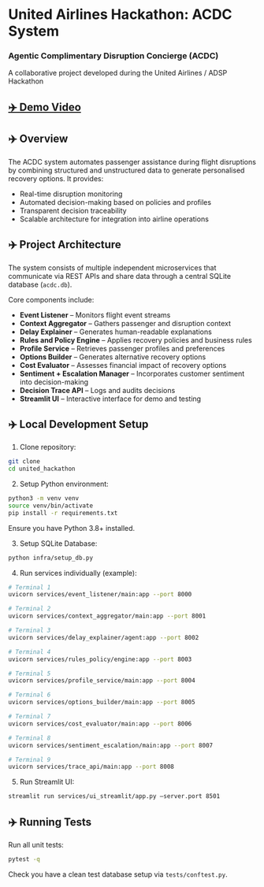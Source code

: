 # United Airlines Hackathon: ACDC System
### Agentic Complimentary Disruption Concierge (ACDC)
A collaborative project developed during the United Airlines / ADSP Hackathon 

## [✈️ Demo Video](https://uchicago.hosted.panopto.com/Panopto/Pages/Viewer.aspx?id=85375ab5-0e76-41ef-b4c2-b305009413b0)

## ✈️ Overview

The ACDC system automates passenger assistance during flight disruptions by combining structured and unstructured data to generate personalised recovery options. It provides:
* Real-time disruption monitoring
* Automated decision-making based on policies and profiles
* Transparent decision traceability
* Scalable architecture for integration into airline operations

## ✈️ Project Architecture

The system consists of multiple independent microservices that communicate via REST APIs and share data through a central SQLite database (`acdc.db`).

Core components include:
* **Event Listener** – Monitors flight event streams
* **Context Aggregator** – Gathers passenger and disruption context
* **Delay Explainer** – Generates human-readable explanations
* **Rules and Policy Engine** – Applies recovery policies and business rules
* **Profile Service** – Retrieves passenger profiles and preferences
* **Options Builder** – Generates alternative recovery options
* **Cost Evaluator** – Assesses financial impact of recovery options
* **Sentiment + Escalation Manager** – Incorporates customer sentiment into decision-making
* **Decision Trace API** – Logs and audits decisions
* **Streamlit UI** – Interactive interface for demo and testing

## ✈️ Local Development Setup

1. Clone repository:

```bash 
git clone 
cd united_hackathon
```

2. Setup Python environment:

```bash
python3 -m venv venv
source venv/bin/activate
pip install -r requirements.txt
```

Ensure you have Python 3.8+ installed. 

3. Setup SQLite Database:

```bash
python infra/setup_db.py
```

4. Run services individually (example):

```bash
# Terminal 1
uvicorn services/event_listener/main:app --port 8000

# Terminal 2
uvicorn services/context_aggregator/main:app --port 8001

# Terminal 3
uvicorn services/delay_explainer/agent:app --port 8002

# Terminal 4
uvicorn services/rules_policy/engine:app --port 8003

# Terminal 5
uvicorn services/profile_service/main:app --port 8004

# Terminal 6
uvicorn services/options_builder/main:app --port 8005

# Terminal 7
uvicorn services/cost_evaluator/main:app --port 8006

# Terminal 8
uvicorn services/sentiment_escalation/main:app --port 8007

# Terminal 9
uvicorn services/trace_api/main:app --port 8008
```

5. Run Streamlit UI:

```bash
streamlit run services/ui_streamlit/app.py –server.port 8501
```

## ✈️ Running Tests

Run all unit tests:

```bash
pytest -q
```

Check you have a clean test database setup via `tests/conftest.py`.

